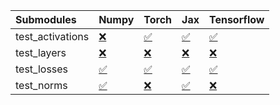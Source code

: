 | Submodules       | Numpy                                                                                                                           | Torch                                                                                                                           | Jax                                                                                                                             | Tensorflow                                                                                                                      |
|:-----------------|:--------------------------------------------------------------------------------------------------------------------------------|:--------------------------------------------------------------------------------------------------------------------------------|:--------------------------------------------------------------------------------------------------------------------------------|:--------------------------------------------------------------------------------------------------------------------------------|
| test_activations | <a href="https://github.com/unifyai/ivy/runs/7946816290?check_suite_focus=true" rel="noopener noreferrer" target="_blank">❌</a> | <a href="https://github.com/unifyai/ivy/runs/7946816765?check_suite_focus=true" rel="noopener noreferrer" target="_blank">✅</a> | <a href="https://github.com/unifyai/ivy/runs/7946817110?check_suite_focus=true" rel="noopener noreferrer" target="_blank">✅</a> | <a href="https://github.com/unifyai/ivy/runs/7946817486?check_suite_focus=true" rel="noopener noreferrer" target="_blank">✅</a> |
| test_layers      | <a href="https://github.com/unifyai/ivy/runs/7946816409?check_suite_focus=true" rel="noopener noreferrer" target="_blank">❌</a> | <a href="https://github.com/unifyai/ivy/runs/7946816852?check_suite_focus=true" rel="noopener noreferrer" target="_blank">❌</a> | <a href="https://github.com/unifyai/ivy/runs/7946817188?check_suite_focus=true" rel="noopener noreferrer" target="_blank">❌</a> | <a href="https://github.com/unifyai/ivy/runs/7946817621?check_suite_focus=true" rel="noopener noreferrer" target="_blank">❌</a> |
| test_losses      | <a href="https://github.com/unifyai/ivy/runs/7946816526?check_suite_focus=true" rel="noopener noreferrer" target="_blank">✅</a> | <a href="https://github.com/unifyai/ivy/runs/7946816945?check_suite_focus=true" rel="noopener noreferrer" target="_blank">✅</a> | <a href="https://github.com/unifyai/ivy/runs/7946817267?check_suite_focus=true" rel="noopener noreferrer" target="_blank">✅</a> | <a href="https://github.com/unifyai/ivy/runs/7946817717?check_suite_focus=true" rel="noopener noreferrer" target="_blank">✅</a> |
| test_norms       | <a href="https://github.com/unifyai/ivy/runs/7946816642?check_suite_focus=true" rel="noopener noreferrer" target="_blank">✅</a> | <a href="https://github.com/unifyai/ivy/runs/7946817020?check_suite_focus=true" rel="noopener noreferrer" target="_blank">❌</a> | <a href="https://github.com/unifyai/ivy/runs/7946817375?check_suite_focus=true" rel="noopener noreferrer" target="_blank">✅</a> | <a href="https://github.com/unifyai/ivy/runs/7946817837?check_suite_focus=true" rel="noopener noreferrer" target="_blank">❌</a> |